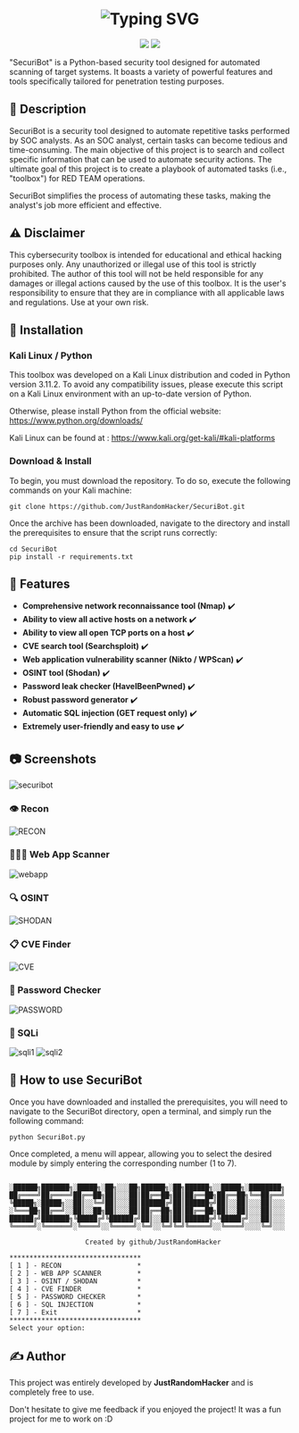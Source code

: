 # <div align="center"> ![Typing SVG](https://readme-typing-svg.demolab.com?font=&weight=900&size=43&pause=1000&color=A913F7&center=true&multiline=true&width=435&height=70&lines=%F0%9F%A4%96+SECURIBOT+%F0%9F%A4%96)
<p align="center">
  <img src="https://img.shields.io/badge/python-v3.11.2-green">
  <img src="https://img.shields.io/badge/version-1.0-blue">
  <p>

"SecuriBot" is a Python-based security tool designed for automated scanning of target systems. It boasts a variety of powerful features and tools specifically tailored for penetration testing purposes.

## 📢 Description

SecuriBot is a security tool designed to automate repetitive tasks performed by SOC analysts. As an SOC analyst, certain tasks can become tedious and time-consuming. The main objective of this project is to search and collect specific information that can be used to automate security actions. The ultimate goal of this project is to create a playbook of automated tasks (i.e., "toolbox") for RED TEAM operations. 

SecuriBot simplifies the process of automating these tasks, making the analyst's job more efficient and effective.

## ⚠️ Disclaimer
This cybersecurity toolbox is intended for educational and ethical hacking purposes only. Any unauthorized or illegal use of this tool is strictly prohibited. The author of this tool will not be held responsible for any damages or illegal actions caused by the use of this toolbox. It is the user's responsibility to ensure that they are in compliance with all applicable laws and regulations. Use at your own risk.

## 📁 Installation 

### Kali Linux / Python 
This toolbox was developed on a Kali Linux distribution and coded in Python version 3.11.2. 
To avoid any compatibility issues, please execute this script on a Kali Linux environment with an up-to-date version of Python.

Otherwise, please install Python from the official website: https://www.python.org/downloads/

Kali Linux can be found at : https://www.kali.org/get-kali/#kali-platforms

### Download & Install 
To begin, you must download the repository. To do so, execute the following commands on your Kali machine:
```
git clone https://github.com/JustRandomHacker/SecuriBot.git
```
Once the archive has been downloaded, navigate to the directory and install the prerequisites to ensure that the script runs correctly:
```
cd SecuriBot
pip install -r requirements.txt
```
## 🎯 Features 
- <strong>Comprehensive network reconnaissance tool (Nmap)</strong> ✔️
- <strong>Ability to view all active hosts on a network</strong> ✔️
- <strong>Ability to view all open TCP ports on a host</strong> ✔️
- <strong>CVE search tool (Searchsploit)</strong> ✔️
- <strong>Web application vulnerability scanner (Nikto / WPScan)</strong> ✔️
- <strong>OSINT tool (Shodan)</strong> ✔️
- <strong>Password leak checker (HaveIBeenPwned)</strong> ✔️
- <strong>Robust password generator</strong> ✔️
- <strong>Automatic SQL injection (GET request only)</strong> ✔️
- <strong>Extremely user-friendly and easy to use</strong> ✔️

## 📷 Screenshots
![securibot](https://github.com/JustRandomHacker/SecuriBot/assets/120188003/f383cafc-465a-4a0b-bb08-516d10405655)

### 👁️ Recon 
![RECON](https://github.com/JustRandomHacker/SecuriBot/assets/120188003/575d9fc5-6344-4e12-9200-cde03bdb615d)
### 👨🏻‍💻 Web App Scanner
![webapp](https://github.com/JustRandomHacker/SecuriBot/assets/120188003/9560b0e1-064b-4e0c-baf6-12b773a6f257)
### 🔍 OSINT
![SHODAN](https://github.com/JustRandomHacker/SecuriBot/assets/120188003/4170da10-f7c2-4ec2-9bb1-87db50249d5b)
### 📋 CVE Finder
![CVE](https://github.com/JustRandomHacker/SecuriBot/assets/120188003/b9bd6f6a-3727-49c2-a054-63bb2fb79f0e)
### 🔑 Password Checker
![PASSWORD](https://github.com/JustRandomHacker/SecuriBot/assets/120188003/cfd37145-f657-4ee0-9a64-5e64488c690f)
### 💉 SQLi 
![sqli1](https://github.com/JustRandomHacker/SecuriBot/assets/120188003/ca0386e5-21df-448f-aad7-5a54430e32f8)
![sqli2](https://github.com/JustRandomHacker/SecuriBot/assets/120188003/d785fc1e-6a36-420c-9f01-418f8f883e49)

## 📝 How to use SecuriBot
Once you have downloaded and installed the prerequisites, you will need to navigate to the SecuriBot directory, open a terminal, and simply run the following command:
```
python SecuriBot.py
```
Once completed, a menu will appear, allowing you to select the desired module by simply entering the corresponding number (1 to 7).

```
           
░██████╗███████╗░█████╗░██╗░░░██╗██████╗░██╗██████╗░░█████╗░████████╗
██╔════╝██╔════╝██╔══██╗██║░░░██║██╔══██╗██║██╔══██╗██╔══██╗╚══██╔══╝
╚█████╗░█████╗░░██║░░╚═╝██║░░░██║██████╔╝██║██████╦╝██║░░██║░░░██║░░░
░╚═══██╗██╔══╝░░██║░░██╗██║░░░██║██╔══██╗██║██╔══██╗██║░░██║░░░██║░░░
██████╔╝███████╗╚█████╔╝╚██████╔╝██║░░██║██║██████╦╝╚█████╔╝░░░██║░░░
╚═════╝░╚══════╝░╚════╝░░╚═════╝░╚═╝░░╚═╝╚═╝╚═════╝░░╚════╝░░░░╚═╝░░░  

                   Created by github/JustRandomHacker

*********************************
[ 1 ] - RECON                   *
[ 2 ] - WEB APP SCANNER         *
[ 3 ] - OSINT / SHODAN          *
[ 4 ] - CVE FINDER              *
[ 5 ] - PASSWORD CHECKER        *
[ 6 ] - SQL INJECTION           *
[ 7 ] - Exit                    *
*********************************
Select your option: 
```
## ✍️ Author
This project was entirely developed by <strong>JustRandomHacker</strong> and is completely free to use.

Don't hesitate to give me feedback if you enjoyed the project! It was a fun project for me to work on :D
